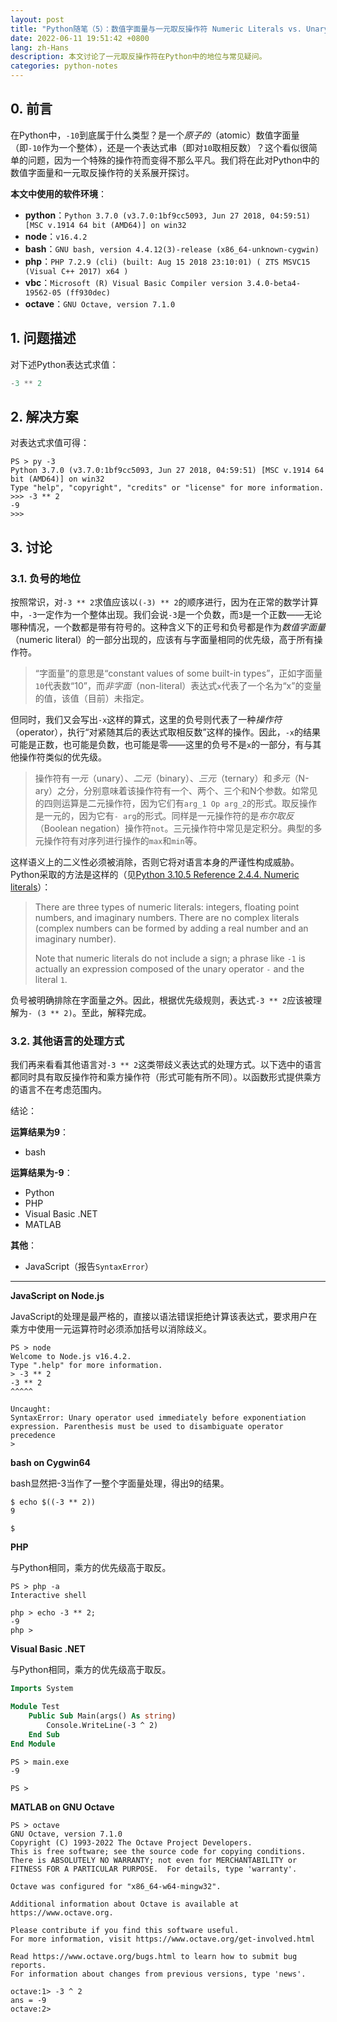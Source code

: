 ```yaml
---
layout: post
title: "Python随笔（5）：数值字面量与一元取反操作符 Numeric Literals vs. Unary Negation Operator"
date: 2022-06-11 19:51:42 +0800
lang: zh-Hans
description: 本文讨论了一元取反操作符在Python中的地位与常见疑问。
categories: python-notes
---
```


## 0. 前言

在Python中，`-10`到底属于什么类型？是一个*原子的*（atomic）数值字面量（即`-10`作为一个整体），还是一个表达式串（即对`10`取相反数）？这个看似很简单的问题，因为一个特殊的操作符而变得不那么平凡。我们将在此对Python中的数值字面量和一元取反操作符的关系展开探讨。

**本文中使用的软件环境**：
* **python**：`Python 3.7.0 (v3.7.0:1bf9cc5093, Jun 27 2018, 04:59:51) [MSC v.1914 64 bit (AMD64)] on win32`
* **node**：`v16.4.2`
* **bash**：`GNU bash, version 4.4.12(3)-release (x86_64-unknown-cygwin)`
* **php**：`PHP 7.2.9 (cli) (built: Aug 15 2018 23:10:01) ( ZTS MSVC15 (Visual C++ 2017) x64 )`
* **vbc**：`Microsoft (R) Visual Basic Compiler version 3.4.0-beta4-19562-05 (ff930dec)`
* **octave**：`GNU Octave, version 7.1.0`

## 1. 问题描述

对下述Python表达式求值：

```python
-3 ** 2
```

## 2. 解决方案

对表达式求值可得：

```plain
PS > py -3
Python 3.7.0 (v3.7.0:1bf9cc5093, Jun 27 2018, 04:59:51) [MSC v.1914 64 bit (AMD64)] on win32
Type "help", "copyright", "credits" or "license" for more information.
>>> -3 ** 2
-9
>>>
```

## 3. 讨论

### 3.1. 负号的地位

按照常识，对`-3 ** 2`求值应该以`(-3) ** 2`的顺序进行，因为在正常的数学计算中，`-3`一定作为一个整体出现。我们会说`-3`是一个负数，而`3`是一个正数——无论哪种情况，一个数都是带有符号的。这种含义下的正号和负号都是作为*数值字面量*（numeric literal）的一部分出现的，应该有与字面量相同的优先级，高于所有操作符。

> “字面量”的意思是“constant values of some built-in types”，正如字面量`10`代表数“10”，而*非字面*（non-literal）表达式`x`代表了一个名为“x”的变量的值，该值（目前）未指定。

但同时，我们又会写出`-x`这样的算式，这里的负号则代表了一种*操作符*（operator），执行“对紧随其后的表达式取相反数”这样的操作。因此，`-x`的结果可能是正数，也可能是负数，也可能是零——这里的负号不是`x`的一部分，有与其他操作符类似的优先级。

> 操作符有*一元*（unary）、*二元*（binary）、*三元*（ternary）和*多元*（N-ary）之分，分别意味着该操作符有一个、两个、三个和N个参数。如常见的四则运算是二元操作符，因为它们有`arg_1 Op arg_2`的形式。取反操作是一元的，因为它有`- arg`的形式。同样是一元操作符的是*布尔取反*（Boolean negation）操作符`not`。三元操作符中常见是定积分。典型的多元操作符有对序列进行操作的`max`和`min`等。

这样语义上的二义性必须被消除，否则它将对语言本身的严谨性构成威胁。Python采取的方法是这样的（见[Python 3.10.5 Reference 2.4.4. Numeric literals](https://docs.python.org/3/reference/lexical_analysis.html#numeric-literals)）：

> There are three types of numeric literals: integers, floating point numbers, and imaginary numbers. There are no complex literals (complex numbers can be formed by adding a real number and an imaginary number).
> 
> Note that numeric literals do not include a sign; a phrase like `-1` is actually an expression composed of the unary operator `-` and the literal `1`.

负号被明确排除在字面量之外。因此，根据优先级规则，表达式`-3 ** 2`应该被理解为`- (3 ** 2)`。至此，解释完成。

### 3.2. 其他语言的处理方式

我们再来看看其他语言对`-3 ** 2`这类带歧义表达式的处理方式。以下选中的语言都同时具有取反操作符和乘方操作符（形式可能有所不同）。以函数形式提供乘方的语言不在考虑范围内。

结论：

**运算结果为9**：
* bash

**运算结果为-9**：
* Python
* PHP
* Visual Basic .NET
* MATLAB

**其他**：
* JavaScript（报告`SyntaxError`）

------

**JavaScript on Node.js**

JavaScript的处理是最严格的，直接以语法错误拒绝计算该表达式，要求用户在乘方中使用一元运算符时必须添加括号以消除歧义。

```plain
PS > node
Welcome to Node.js v16.4.2.
Type ".help" for more information.
> -3 ** 2
-3 ** 2
^^^^^

Uncaught:
SyntaxError: Unary operator used immediately before exponentiation expression. Parenthesis must be used to disambiguate operator precedence
>
```

**bash on Cygwin64**

bash显然把-3当作了一整个字面量处理，得出9的结果。

```plain
$ echo $((-3 ** 2))
9

$
```

**PHP**

与Python相同，乘方的优先级高于取反。

```plain
PS > php -a
Interactive shell

php > echo -3 ** 2;
-9
php >
```

**Visual Basic .NET**

与Python相同，乘方的优先级高于取反。

```vb
Imports System

Module Test
    Public Sub Main(args() As string)
        Console.WriteLine(-3 ^ 2)
    End Sub
End Module
```

```plain
PS > main.exe
-9

PS >
```

**MATLAB on GNU Octave**

```plain
PS > octave
GNU Octave, version 7.1.0
Copyright (C) 1993-2022 The Octave Project Developers.
This is free software; see the source code for copying conditions.
There is ABSOLUTELY NO WARRANTY; not even for MERCHANTABILITY or
FITNESS FOR A PARTICULAR PURPOSE.  For details, type 'warranty'.

Octave was configured for "x86_64-w64-mingw32".

Additional information about Octave is available at https://www.octave.org.

Please contribute if you find this software useful.
For more information, visit https://www.octave.org/get-involved.html

Read https://www.octave.org/bugs.html to learn how to submit bug reports.
For information about changes from previous versions, type 'news'.

octave:1> -3 ^ 2
ans = -9
octave:2>
```
